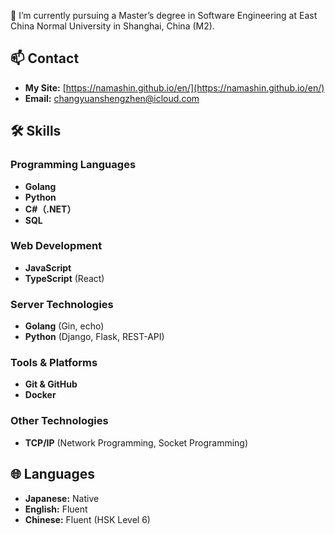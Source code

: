 🌱 I’m currently pursuing a Master’s degree in Software Engineering at East China Normal University in Shanghai, China (M2).

## 📫 Contact
- **My Site:** [https://namashin.github.io/en/](https://namashin.github.io/en/)
- **Email:** [changyuanshengzhen@icloud.com](mailto:changyuanshengzhen@icloud.com)

## 🛠 Skills

### Programming Languages
- **Golang**
- **Python**
- **C#（.NET）**
- **SQL**

### Web Development
- **JavaScript**
- **TypeScript** (React)

### Server Technologies
- **Golang** (Gin, echo)
- **Python** (Django, Flask, REST-API)
  
### Tools & Platforms
- **Git & GitHub**
- **Docker**

### Other Technologies
- **TCP/IP** (Network Programming, Socket Programming)

## 🌐 Languages
- **Japanese:** Native
- **English:** Fluent
- **Chinese:** Fluent (HSK Level 6)
